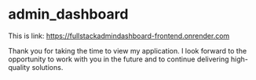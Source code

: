 # admin_dashboard

This is link: https://fullstackadmindashboard-frontend.onrender.com

Thank you for taking the time to view my application. I look forward to the opportunity to work with you in the future and to continue delivering high-quality solutions.


